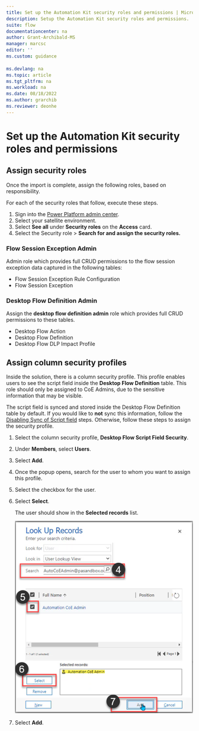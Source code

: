 ```yaml
---
title: Set up the Automation Kit security roles and permissions | Microsoft Docs
description: Setup the Automation Kit security roles and permissions.
suite: flow
documentationcenter: na
author: Grant-Archibald-MS
manager: marcsc
editor: ''
ms.custom: guidance

ms.devlang: na
ms.topic: article
ms.tgt_pltfrm: na
ms.workload: na
ms.date: 08/18/2022
ms.author: grarchib
ms.reviewer: deonhe
---
```


# Set up the Automation Kit security roles and permissions

## Assign security roles

Once the import is complete, assign the following roles, based on responsibility.

For each of the security roles that follow, execute these steps.

1. Sign into the [Power Platform admin center](https://admin.powerplatform.microsoft.com/).
1. Select your satellite environment.
1. Select **See all** under **Security roles** on the **Access** card.
1. Select the Security role > **Search for and assign the security roles.**

### Flow Session Exception Admin

Admin role which provides full CRUD permissions to the flow session exception data captured in the following tables:

- Flow Session Exception Rule Configuration
- Flow Session Exception

### Desktop Flow Definition Admin

Assign the **desktop flow definition admin** role which provides full CRUD permissions to these tables.

- Desktop Flow Action
- Desktop Flow Definition
- Desktop Flow DLP Impact Profile

## Assign column security profiles

Inside the solution, there is a column security profile. This profile enables users to see the script field inside the **Desktop Flow Definition** table. This role should only be assigned to CoE Admins, due to the sensitive information that may be visible.

The script field is synced and stored inside the Desktop Flow Definition table by default. If you would like to **not** sync this information, follow the [Disabling Sync of Script field](./optional.md#disable-syncing-of-desktop-flows-script-optional) steps. Otherwise, follow these steps to assign the security profile.

1. Select the column security profile, **Desktop Flow Script Field Security**.
1. Under **Members**, select **Users**.
1. Select **Add**.
1. Once the popup opens, search for the user to whom you want to assign this profile.
1. Select the checkbox for the user.
1. Select **Select**.

   The user should show in the **Selected records** list.

   ![A screenshot that displays looking up a user record](../media/look-up-user.png)

1. Select **Add**.
